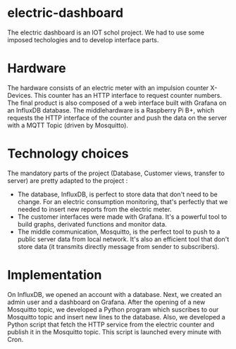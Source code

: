 # electric-dashboard

The electric dashboard is an IOT schol project.
We had to use some imposed techologies and to develop interface parts.

# Hardware

The hardware consists of an electric meter with an impulsion counter X-Devices.
This counter has an HTTP interface to request counter numbers.
The final product is also composed of a web interface built with Grafana on an InfluxDB database.
The middlehardware is a Raspberry Pi B+, which requests the HTTP interface of the counter and push the data on the server with a MQTT Topic (driven by Mosquitto).

# Technology choices

The mandatory parts of the project (Database, Customer views, transfer to server) are pretty adapted to the project :
* The database, InfluxDB, is perfect to store data that don't need to be change. For an electric consumption monitoring, that's perfectly that we needed to insert new reports from the electric meter.
* The customer interfaces were made with Grafana. It's a powerful tool to build graphs, derivated functions and monitor data.
* The middle communication, Mosquitto, is the perfect tool to push to a public server data from local network. It's also an efficient tool that don't store data (it transmits directly message from sender to subscribers).

# Implementation

On InfluxDB, we opened an account with a database.
Next, we created an admin user and a dashboard on Grafana.
After the opening of a new Mosquitto topic, we developed a Python program which suscribes to our Mosquitto topic and insert new lines to the database.
Also, we developed a Python script that fetch the HTTP service from the electric counter and publish it in the Mosquitto topic. This script is launched every minute with Cron.
